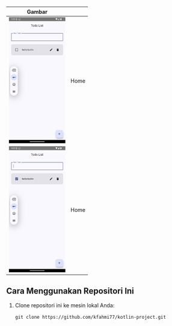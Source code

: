 | Gambar                                 |           |
|----------------------------------------|----------------|
| <img src="https://raw.githubusercontent.com/kfahmi77/kotlin-project/refs/heads/todo-list/Screenshot_1728223199.png" width="150"> | Home |
| <img src="https://raw.githubusercontent.com/kfahmi77/kotlin-project/refs/heads/todo-list/Screenshot_1728223232.png" width="150">   | Home       |

<h2>Cara Menggunakan Repositori Ini</h2>

<ol>
    <li>Clone repositori ini ke mesin lokal Anda:
        <pre><code>git clone https://github.com/kfahmi77/kotlin-project.git</code></pre>
    </li>
</ol>
